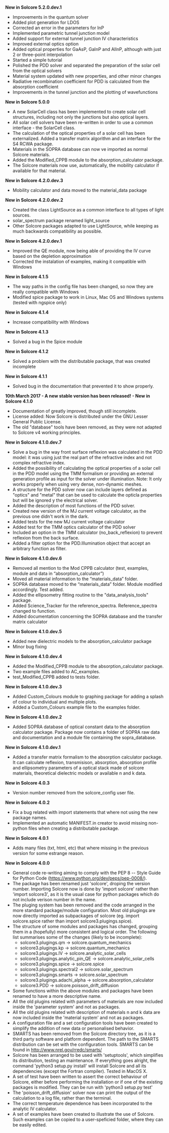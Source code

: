 **New in Solcore 5.2.0.dev.1**
- Improvements in the quantum solver
- Added plot generation for LDOS
- Corrected an error in the parameters for InP
- Implemented parametric tunnel junction model
- Added support for external tunnel junction IV characteristics
- Improved external optics option
- Added optical properties for GaAsP, GaInP and AlInP, although with just 2 or three-point interpolation
- Started a simple tutorial
- Polished the PDD solver and separated the preparation of the solar cell from the optical solvers
- Material system updated with new properties, and other minor changes
- Radiative recombination coefficient for PDD is calculated from the absorption coefficient
- Improvements in the tunnel junction and the plotting of wavefunctions

**New in Solcore 5.0.0**
- A new SolarCell class has been implemented to create solar cell structures, including not only the junctions but also optical layers.
- All solar cell solvers have been re-written in order to use a common interface - the SolarCell class.
- The calculation of the optical properties of a solar cell has been externalized. Added a transfer matrix algorithm and an interface for the S4 RCWA package.
- Materials in the SOPRA database can now ve imported as normal Solcore materials.
- Added the Modified_CPPB module to the absorption_calculator package.
- The Solcore materials now use, automatically, the mobility calculator if available for that material.

**New in Solcore 4.2.0.dev.3**
- Mobility calculator and data moved to the material_data package

**New in Solcore 4.2.0.dev.2**
- Created the class LightSource as a common interface to all types of light sources.
- solar_spectrum package renamed light_source
- Other Solcore packages adapted to use LightSource, while keeping as much backwards compatibility as possible.

**New in Solcore 4.2.0.dev.1**
- Improved the QE module, now being able of providing the IV curve based on the depletion approximation
- Corrected the instalation of examples, making it compatible with Windows

**New in Solcore 4.1.5**
- The way paths in the config file has been changed, so now they are really compatible with Windows
- Modified spice package to work in Linux, Mac OS and Windows systems (tested with ngspice only)

**New in Solcore 4.1.4**
- Increase compatibility with Windows

**New in Solcore 4.1.3**
- Solved a bug in the Spice module

**New in Solcore 4.1.2**
- Solved a problem with the distributable package, that was created incomplete

**New in Solcore 4.1.1**
- Solved bug in the documentation that prevented it to show properly.

**10th March 2017 - A new stable version has been released! - New in Solcore 4.1.0**
- Documentation of greatly improved, though still incomplete.
- License added: Now Solcore is distributed under the GNU Lesser General Public License.
- The old "database" tools have been removed, as they were not adapted to Solcore v4 working principles.

**New in Solcore 4.1.0.dev.7**
- Solve a bug in the way front surface reflexion was calculated in the PDD model: it was using just the real part of the refractive index and not complex refractive index.
- Added the possibility of calculating the optical properties of a solar cell in the PDD model using the TMM formalism or providing an external generation profile as input for the solver under illumination. Note: It only works properly when using very dense, non-dynamic meshes.
- A structure for the PDD solver now can include layers defined as "optics" and "metal" that can be used to calculate the opticla properties but will be ignored y the electrical solver.
- Added the description of most functions of the PDD solver.
- Created new version of the MJ current voltage calculator, as the previous one didn't work in the dark.
- Added tests for the new MJ current voltage calculator
- Added test for the TMM optics calculator of the PDD solver
- Included an option in the TMM calculator (no_back_reflexion) to prevent reflexion from the back surface.
- Added a filter option for the PDD.Illumination object that accept an arbitrary function as filter.

**New in Solcore 4.1.0.dev.6**
- Removed all mention to the Mod CPPB calculator (test, examples, module and data in “absorption_calculator”)
- Moved all material information to the “materials_data” folder.
- SOPRA database moved to the “materials_data” folder. Module modified accordingly. Test added.
- Added the ellipsometry fitting routine to the "data_analysis_tools" package.
- Added Science_Tracker for the reference_spectra. Reference_spectra changed to function.
- Added documentation concerning the SOPRA database and the transfer matrix calculator

**New in Solcore 4.1.0.dev.5**
- Added new dielectric models to the absorption_calculator package
- Minor bug fixing

**New in Solcore 4.1.0.dev.4**
- Added the Modified_CPPB module to the absorption_calculator package.
- Two example files added to AC_examples.
- test_Modified_CPPB added to tests folder.

**New in Solcore 4.1.0.dev.3**
- Added Custom_Colours module to graphing package for adding a splash of colour to individual and multiple plots.
- Added a Custom_Colours example file to the examples folder.

**New in Solcore 4.1.0.dev.2**
- Added SOPRA database of optical constant data to the absorption calculator package. Package now contains a folder
of SOPRA raw data and documentation and a module file containing the sopra_database.

**New in Solcore 4.1.0.dev.1**
- Added a transfer matrix formalism to the absorption calculator package. It can calculate reflexion, transmisison,
absorption, absorption profile and ellipsometry parameters of a optical stack made of solcore materials, theoretical
dielectric models or available n and k data.

**New in Solcore 4.0.3**
- Version number removed from the solcore_config user file.

**New in Solcore 4.0.2**
- Fix a bug related with import statements that where not using the new package names.
- Implemented an automatic MANIFEST.in creator to avoid missing non-python files when creating a distributable package.

**New in Solcore 4.0.1**
- Adds many files (txt, html, etc) that where missing in the previous version for some estrange reason.

**New in Solcore 4.0.0**
- General code re-writing aiming to comply with the PEP 8 -- Style Guide for Python Code (https://www.python.org/dev/peps/pep-0008/).
- The package has been renamed just 'solcore', droping the version number. Importing Solcore now is done by 'import solcore' rather than 'import solcore3', as it is the usual case for python packages which do not include verison number in the name.
- The pluging system has been removed and the code arranged in the more standard package/module configuration. Most old plugings are now directly imported as subpackages of solcore (eg. import solcore.spice rather than import solcore3.plugings.spice).
- The structure of some modules and packages has changed, grouping them in a (hopefully) more consistent and logical order. The following list summarises some of the changes (likely to be incomplete):
    - solcore3.plugings.qm              -> solcore.quantum_mechanics
    - solcore3.plugings.kp              -> solcore.quantum_mechanics
    - solcore3.plugings.IV              -> solcore.analytic_solar_cells
    - solcore3.plugings.analytic_pin_QE -> solcore.analytic_solar_cells
    - solcore3.plugings.spice           -> solcore.spice
    - solcore3.plugings.spectral2       -> solcore.solar_spectrum
    - solcore3.plugings.smarts          -> solcore.solar_spectrum
    - solcore3.plugings.adachi_alpha    -> solcore.absorption_calculator
    - solcore3.PDD                      -> solcore.poisson_drift_diffusion
- Some functions within the above modules and packages have been renamed to have a more descriptive name.
- All the old plugins related with parameters of materials are now included inside the 'parameter system' and not as packages.
- All the old plugins related with description of materials n and k data are now included inside the 'material system' and not as packages.
- A configuration file and a set configuration tools have been created to simplify the addition of new data or personalised behavior.
- SMARTS has been removed from the Solcore directory tree, as it is a third party software and platform dependent. The path to the SMARTS distribution can be set with the configuration tools. SMARTS can be found in http://www.nrel.gov/rredc/smarts/
- Solcore has been arranged to be used with 'setuptools', which simplifies its distribution, testing an maintenance. If everything goes alright, the command 'python3 setup.py install' will install Solcore and all its dependencies (except the Fortran compiler). Tested in MacOS X.
- A set of test have been written to assert the correct behaviour of Solcore, either before performing the installation or if one of the existing packages is modified. They can be run with 'python3 setup.py test'
- The 'poisson_drift_diffusion' solver now can print the output of the calculation to a log file, rather than the terminal.
- The correct temperature dependence has been incorporated to the analytic IV calculator.
- A set of examples have been created to illustrate the use of Solcore. Such examples can be copied to a user-speficied folder, where they can be easily edited.